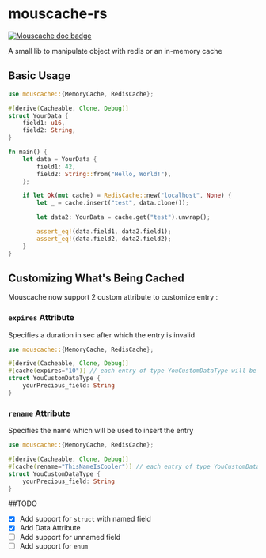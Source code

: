 # mouscache-rs
[![Mouscache doc badge](https://docs.rs/mouscache/badge.svg)](https://docs.rs/mouscache/)

A small lib to manipulate object with redis or an in-memory cache

## Basic Usage
```rust
use mouscache::{MemoryCache, RedisCache};

#[derive(Cacheable, Clone, Debug)]
struct YourData {
    field1: u16,
    field2: String,
}

fn main() {
    let data = YourData {
        field1: 42,
        field2: String::from("Hello, World!"),
    };

    if let Ok(mut cache) = RedisCache::new("localhost", None) {
        let _ = cache.insert("test", data.clone());

        let data2: YourData = cache.get("test").unwrap();

        assert_eq!(data.field1, data2.field1);
        assert_eq!(data.field2, data2.field2);
    }
}
```

## Customizing What's Being Cached
Mouscache now support 2 custom attribute to customize entry :

### `expires` Attribute
Specifies a duration in sec after which the entry is invalid
```rust
use mouscache::{MemoryCache, RedisCache};

#[derive(Cacheable, Clone, Debug)]
#[cache(expires="10")] // each entry of type YouCustomDataType will be valid 10 sec.
struct YouCustomDataType {
    yourPrecious_field: String
}
```

### `rename` Attribute
Specifies the name which will be used to insert the entry
```rust
use mouscache::{MemoryCache, RedisCache};

#[derive(Cacheable, Clone, Debug)]
#[cache(rename="ThisNameIsCooler")] // each entry of type YouCustomDataType will be inserted with ThisNameIsCooler
struct YouCustomDataType {
    yourPrecious_field: String
}
```

##TODO
- [x] Add support for `struct` with named field
- [x] Add Data Attribute
- [ ] Add support for unnamed field
- [ ] Add support for `enum`
